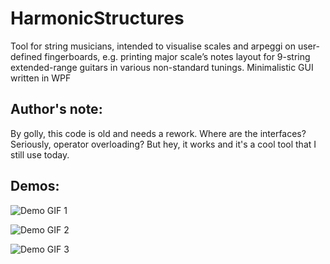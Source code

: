 # HarmonicStructures
Tool for string musicians, intended to visualise scales and arpeggi on user-defined fingerboards, e.g.
printing major scale’s notes layout for 9-string extended-range guitars in various non-standard tunings.
Minimalistic GUI written in WPF

## Author's note:
By golly, this code is old and needs a rework. Where are the interfaces? Seriously, operator overloading? But hey, it works and it's a cool tool that I still use today.

## Demos:

![Demo GIF 1](https://i.imgur.com/XftIkgF.gif)

![Demo GIF 2](https://i.imgur.com/Uyq8F6T.gif)

![Demo GIF 3](https://i.imgur.com/subJDVS.gif)
